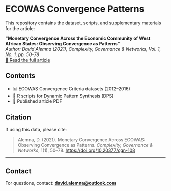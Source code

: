 # ECOWAS Convergence Patterns

This repository contains the dataset, scripts, and supplementary materials for the article:

**"Monetary Convergence Across the Economic Community of West African States: Observing Convergence as Patterns"**  
_Author: David Alemna (2021), Complexity, Governance & Networks, Vol. 1, No. 1, pp. 50–78_  
[🔗 Read the full article](https://doi.org/10.20377/cgn-108)

## Contents

- 📊 ECOWAS Convergence Criteria datasets (2012–2016)
- 📁 R scripts for Dynamic Pattern Synthesis (DPS)
- 📄 Published article PDF

## Citation

If using this data, please cite:

> Alemna, D. (2021). Monetary Convergence Across ECOWAS: Observing Convergence as Patterns. *Complexity, Governance & Networks*, 1(1), 50–78. https://doi.org/10.20377/cgn-108

---

## Contact

For questions, contact: **[david.alemna@outlook.com](mailto:david.alemna@outlook.com)**
